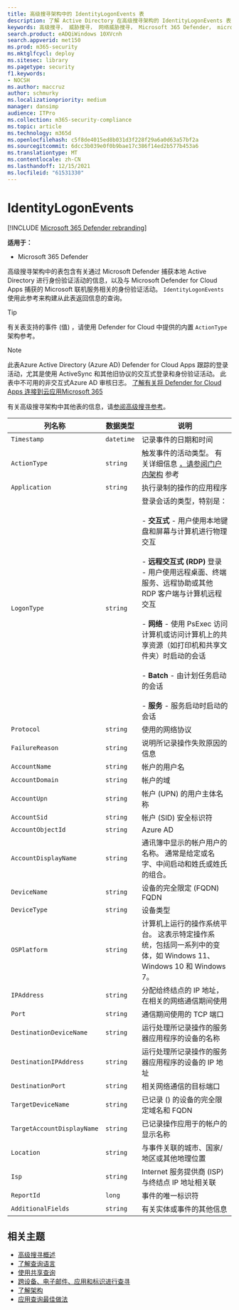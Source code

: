 ```yaml
---
title: 高级搜寻架构中的 IdentityLogonEvents 表
description: 了解 Active Directory 在高级搜寻架构的 IdentityLogonEvents 表中记录的身份验证事件
keywords: 高级搜寻， 威胁搜寻， 网络威胁搜寻， Microsoft 365 Defender， microsoft 365， m365， 搜索， 查询， 遥测， 架构参考， kusto， 表格， 列， 数据类型， 说明， IdentityLogonEvents， Azure AD， Active Directory， Microsoft Defender for Identity， 标识
search.product: eADQiWindows 10XVcnh
search.appverid: met150
ms.prod: m365-security
ms.mktglfcycl: deploy
ms.sitesec: library
ms.pagetype: security
f1.keywords:
- NOCSH
ms.author: maccruz
author: schmurky
ms.localizationpriority: medium
manager: dansimp
audience: ITPro
ms.collection: m365-security-compliance
ms.topic: article
ms.technology: m365d
ms.openlocfilehash: c5f8de4015ed8b031d3f228f29a6a0d63a57bf2a
ms.sourcegitcommit: 6dcc3b039e0f0b9bae17c386f14ed2b577b453a6
ms.translationtype: MT
ms.contentlocale: zh-CN
ms.lasthandoff: 12/15/2021
ms.locfileid: "61531330"
---
```

# <a name="identitylogonevents"></a>IdentityLogonEvents

[!INCLUDE [Microsoft 365 Defender rebranding](../includes/microsoft-defender.md)]


**适用于：**
- Microsoft 365 Defender

高级搜寻架构中的表包含有关通过 Microsoft Defender 捕获本地 Active Directory 进行身份验证活动的信息，以及与 Microsoft Defender for Cloud Apps 捕获的 Microsoft 联机服务相关的身份验证活动。 `IdentityLogonEvents` [](advanced-hunting-overview.md) 使用此参考来构建从此表返回信息的查询。

>[!TIP]
> 有关表支持的事件 (值) ，请使用 Defender for Cloud 中提供的内置 `ActionType` 架构参考。

>[!NOTE]
>此表Azure Active Directory (Azure AD) Defender for Cloud Apps 跟踪的登录活动，尤其是使用 ActiveSync 和其他旧协议的交互式登录和身份验证活动。 此表中不可用的非交互式Azure AD 审核日志。 [了解有关将 Defender for Cloud Apps 连接到云应用Microsoft 365](/cloud-app-security/connect-office-365-to-microsoft-cloud-app-security)

有关高级搜寻架构中其他表的信息，请[参阅高级搜寻参考](advanced-hunting-schema-tables.md)。

| 列名称 | 数据类型 | 说明 |
|-------------|-----------|-------------|
| `Timestamp` | `datetime` | 记录事件的日期和时间 |
| `ActionType` | `string` | 触发事件的活动类型。 有关详细信息 [，请参阅门户内架构](advanced-hunting-schema-tables.md?#get-schema-information-in-the-security-center) 参考 |
| `Application` | `string` | 执行录制的操作的应用程序 |
| `LogonType` | `string` | 登录会话的类型，特别是：<br><br> - **交互式** - 用户使用本地键盘和屏幕与计算机进行物理交互<br><br> - **远程交互式 (RDP)** 登录 - 用户使用远程桌面、终端服务、远程协助或其他 RDP 客户端与计算机远程交互<br><br> - **网络** - 使用 PsExec 访问计算机或访问计算机上的共享资源（如打印机和共享文件夹）时启动的会话<br><br> - **Batch** - 由计划任务启动的会话<br><br> - **服务** - 服务启动时启动的会话 |
| `Protocol` | `string` | 使用的网络协议 |
| `FailureReason` | `string` | 说明所记录操作失败原因的信息 |
| `AccountName` | `string` | 帐户的用户名 |
| `AccountDomain` | `string` | 帐户的域 |
| `AccountUpn` | `string` | 帐户 (UPN) 的用户主体名称 |
| `AccountSid` | `string` | 帐户 (SID) 安全标识符 |
| `AccountObjectId` | `string` | Azure AD |
| `AccountDisplayName` | `string` | 通讯簿中显示的帐户用户的名称。 通常是给定或名字、中间启动和姓氏或姓氏的组合。 |
| `DeviceName` | `string` | 设备的完全限定 (FQDN) FQDN |
| `DeviceType` | `string` | 设备类型 |
| `OSPlatform` | `string` | 计算机上运行的操作系统平台。 这表示特定操作系统，包括同一系列中的变体，如 Windows 11、Windows 10 和 Windows 7。 |
| `IPAddress` | `string` | 分配给终结点的 IP 地址，在相关的网络通信期间使用 |
| `Port` | `string` | 通信期间使用的 TCP 端口 |
| `DestinationDeviceName` | `string` | 运行处理所记录操作的服务器应用程序的设备的名称 |
| `DestinationIPAddress` | `string` | 运行处理所记录操作的服务器应用程序的设备的 IP 地址 |
| `DestinationPort` | `string` | 相关网络通信的目标端口 |
| `TargetDeviceName` | `string` | 已记录 () 的设备的完全限定域名和 FQDN |
| `TargetAccountDisplayName` | `string` | 已记录操作应用于的帐户的显示名称 |
| `Location` | `string` | 与事件关联的城市、国家/地区或其他地理位置 |
| `Isp` | `string` | Internet 服务提供商 (ISP) 与终结点 IP 地址相关联 |
| `ReportId` | `long` | 事件的唯一标识符 |
| `AdditionalFields` | `string` | 有关实体或事件的其他信息 |

## <a name="related-topics"></a>相关主题
- [高级搜寻概述](advanced-hunting-overview.md)
- [了解查询语言](advanced-hunting-query-language.md)
- [使用共享查询](advanced-hunting-shared-queries.md)
- [跨设备、电子邮件、应用和标识进行查寻](advanced-hunting-query-emails-devices.md)
- [了解架构](advanced-hunting-schema-tables.md)
- [应用查询最佳做法](advanced-hunting-best-practices.md)
